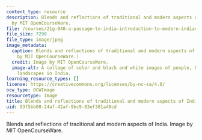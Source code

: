 ```yaml
---
content_type: resource
description: Blends and reflections of traditional and modern aspects of India. Image
  by MIT OpenCourseWare.
file: /courses/21g-040-a-passage-to-india-introduction-to-modern-indian-culture-and-society-spring-2012/93f5bb0824af42af9bc983ef301a40cd_21g-040s12-th.jpg
file_size: 7290
file_type: image/jpeg
image_metadata:
  caption: Blends and reflections of traditional and modern aspects of India. (Image
    by MIT OpenCourseWare.)
  credit: Image by MIT OpenCourseWare.
  image-alt: A collage of color and black and white images of people, buildings, and
    landscapes in India.
learning_resource_types: []
license: https://creativecommons.org/licenses/by-nc-sa/4.0/
ocw_type: OCWImage
resourcetype: Image
title: Blends and reflections of traditional and modern aspects of India (thumbnail)
uid: 93f5bb08-24af-42af-9bc9-83ef301a40cd
---
```

Blends and reflections of traditional and modern aspects of India. Image by MIT OpenCourseWare.